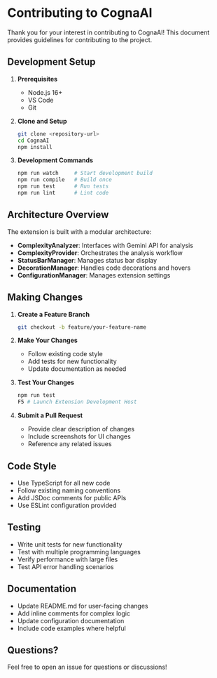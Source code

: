 # Contributing to CognaAI

Thank you for your interest in contributing to CognaAI! This document provides guidelines for contributing to the project.

## Development Setup

1. **Prerequisites**
   - Node.js 16+ 
   - VS Code
   - Git

2. **Clone and Setup**
   ```bash
   git clone <repository-url>
   cd CognaAI
   npm install
   ```

3. **Development Commands**
   ```bash
   npm run watch     # Start development build
   npm run compile   # Build once
   npm run test      # Run tests
   npm run lint      # Lint code
   ```

## Architecture Overview

The extension is built with a modular architecture:

- **ComplexityAnalyzer**: Interfaces with Gemini API for analysis
- **ComplexityProvider**: Orchestrates the analysis workflow
- **StatusBarManager**: Manages status bar display
- **DecorationManager**: Handles code decorations and hovers
- **ConfigurationManager**: Manages extension settings

## Making Changes

1. **Create a Feature Branch**
   ```bash
   git checkout -b feature/your-feature-name
   ```

2. **Make Your Changes**
   - Follow existing code style
   - Add tests for new functionality
   - Update documentation as needed

3. **Test Your Changes**
   ```bash
   npm run test
   F5 # Launch Extension Development Host
   ```

4. **Submit a Pull Request**
   - Provide clear description of changes
   - Include screenshots for UI changes
   - Reference any related issues

## Code Style

- Use TypeScript for all new code
- Follow existing naming conventions
- Add JSDoc comments for public APIs
- Use ESLint configuration provided

## Testing

- Write unit tests for new functionality
- Test with multiple programming languages
- Verify performance with large files
- Test API error handling scenarios

## Documentation

- Update README.md for user-facing changes
- Add inline comments for complex logic
- Update configuration documentation
- Include code examples where helpful

## Questions?

Feel free to open an issue for questions or discussions!
